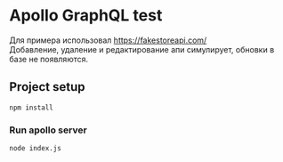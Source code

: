 # Apollo GraphQL test
Для примера использовал https://fakestoreapi.com/
<br />
Добавление, удаление и редактирование апи симулирует, обновки в базе не появляются.

## Project setup
```
npm install
```

### Run apollo server
```
node index.js
```
